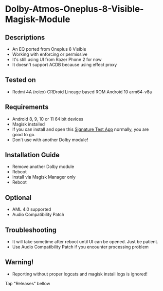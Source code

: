 # Dolby-Atmos-Oneplus-8-Visible-Magisk-Module

## Descriptions
- An EQ ported from Oneplus 8 Visible
- Working with enforcing or permissive
- It's still using UI from Razer Phone 2 for now
- It doesn't support ACDB because using effect proxy

## Tested on
- Redmi 4A (rolex) CRDroid Lineage based ROM Android 10 arm64-v8a

## Requirements
- Android 8, 9, 10 or 11 64 bit devices
- Magisk installed
- If you can install and open this [Signature Test App](https://t.me/audioryukimods/24) normally, you are good to go.
- Don't use with another Dolby module!

## Installation Guide
- Remove another Dolby module
- Reboot
- Install via Magisk Manager only
- Reboot

## Optional
- AML 4.0 supported
- Audio Compatibility Patch

## Troubleshooting
- It will take sometime after reboot until UI can be opened. Just be patient.
- Use Audio Compatibility Patch if you encounter processing problem

## Warning!
- Reporting without proper logcats and magisk install logs is ignored!

Tap "Releases" bellow
